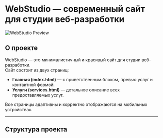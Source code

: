 # WebStudio — современный сайт для студии веб-разработки

![WebStudio Preview](images/web-design.jpg)

## О проекте
WebStudio — это минималистичный и красивый сайт для студии веб-разработки.  
Сайт состоит из двух страниц:

- **Главная (index.html)** — с приветственным блоком, превью услуг и контактной формой.
- **Услуги (services.html)** — детальное описание всех предоставляемых услуг.

Все страницы адаптивны и корректно отображаются на мобильных устройствах.

---

## Структура проекта

